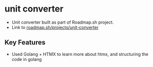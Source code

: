 # unit converter

- Unit converter built as part of Roadmap.sh project.
- Link to [roadmap.sh/projects/unit-converter](https://roadmap.sh/projects/unit-converter)

## Key Features

- Used Golang + HTMX to learn more about htmx, and structuring the code in golang




